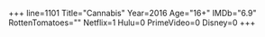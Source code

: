 +++
line=1101
Title="Cannabis"
Year=2016
Age="16+"
IMDb="6.9"
RottenTomatoes=""
Netflix=1
Hulu=0
PrimeVideo=0
Disney=0
+++

